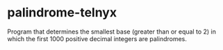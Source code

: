 # palindrome-telnyx
Program that determines the smallest base (greater than or equal to 2) in which the first 1000 positive decimal integers are palindromes. 
